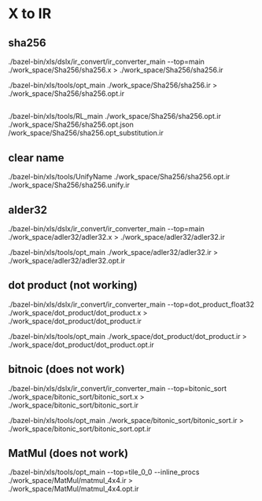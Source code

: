 # X to IR


## sha256

./bazel-bin/xls/dslx/ir_convert/ir_converter_main --top=main ./work_space/Sha256/sha256.x > ./work_space/Sha256/sha256.ir

./bazel-bin/xls/tools/opt_main ./work_space/Sha256/sha256.ir > ./work_space/Sha256/sha256.opt.ir

##

./bazel-bin/xls/tools/RL_main ./work_space/Sha256/sha256.opt.ir ./work_space/Sha256/sha256.opt.json /work_space/Sha256/sha256.opt_substitution.ir

## clear name

./bazel-bin/xls/tools/UnifyName ./work_space/Sha256/sha256.opt.ir ./work_space/Sha256/sha256.unify.ir

## alder32
./bazel-bin/xls/dslx/ir_convert/ir_converter_main --top=main ./work_space/adler32/adler32.x > ./work_space/adler32/adler32.ir

./bazel-bin/xls/tools/opt_main ./work_space/adler32/adler32.ir > ./work_space/adler32/adler32.opt.ir


## dot product (not working)
./bazel-bin/xls/dslx/ir_convert/ir_converter_main --top=dot_product_float32 ./work_space/dot_product/dot_product.x > ./work_space/dot_product/dot_product.ir

./bazel-bin/xls/tools/opt_main ./work_space/dot_product/dot_product.ir > ./work_space/dot_product/dot_product.opt.ir

## bitnoic (does not work)

./bazel-bin/xls/dslx/ir_convert/ir_converter_main --top=bitonic_sort ./work_space/bitonic_sort/bitonic_sort.x > ./work_space/bitonic_sort/bitonic_sort.ir

./bazel-bin/xls/tools/opt_main ./work_space/bitonic_sort/bitonic_sort.ir > ./work_space/bitonic_sort/bitonic_sort.opt.ir


## MatMul (does not work)

./bazel-bin/xls/tools/opt_main --top=tile_0_0 --inline_procs ./work_space/MatMul/matmul_4x4.ir > ./work_space/MatMul/matmul_4x4.opt.ir